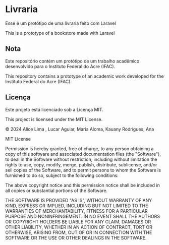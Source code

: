 # Livraria

Esse é um protótipo de uma livraria feito com Laravel

This is a prototype of a bookstore made with Laravel


## Nota

Este repositório contém um protótipo de um trabalho acadêmico desenvolvido para o Instituto Federal do Acre (IFAC).

This repository contains a prototype of an academic work developed for the Instituto Federal do Acre (IFAC).

## Licença

Este projeto está licenciado sob a Licença MIT.

This project is licensed under the MIT License.

© 2024 Alice Lima , Lucar Aguiar, Maria Aloma, Kauany Rodrigues, Ana 

MIT License

Permission is hereby granted, free of charge, to any person obtaining a copy
of this software and associated documentation files (the "Software"), to deal
in the Software without restriction, including without limitation the rights
to use, copy, modify, merge, publish, distribute, sublicense, and/or sell
copies of the Software, and to permit persons to whom the Software is
furnished to do so, subject to the following conditions:

The above copyright notice and this permission notice shall be included in all
copies or substantial portions of the Software.

THE SOFTWARE IS PROVIDED "AS IS", WITHOUT WARRANTY OF ANY KIND, EXPRESS OR
IMPLIED, INCLUDING BUT NOT LIMITED TO THE WARRANTIES OF MERCHANTABILITY,
FITNESS FOR A PARTICULAR PURPOSE AND NONINFRINGEMENT. IN NO EVENT SHALL THE
AUTHORS OR COPYRIGHT HOLDERS BE LIABLE FOR ANY CLAIM, DAMAGES OR OTHER
LIABILITY, WHETHER IN AN ACTION OF CONTRACT, TORT OR OTHERWISE, ARISING FROM,
OUT OF OR IN CONNECTION WITH THE SOFTWARE OR THE USE OR OTHER DEALINGS IN THE
SOFTWARE.
